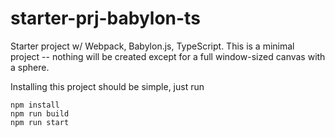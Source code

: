 # starter-prj-babylon-ts
Starter project w/ Webpack,  Babylon.js, TypeScript. This is a minimal project -- nothing will be created
except for a full window-sized canvas with a sphere.

Installing this project should be simple, just run
```
npm install
npm run build
npm run start
```
